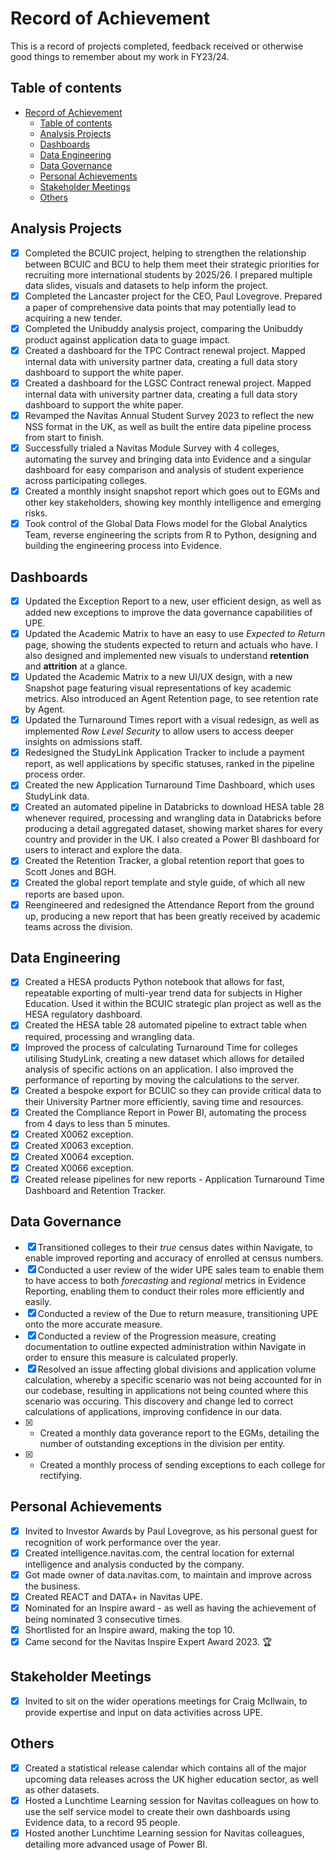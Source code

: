 # Record of Achievement

This is a record of projects completed, feedback received or otherwise good things to remember about my work in FY23/24.

## Table of contents

- [Record of Achievement](#record-of-achievement)
  - [Table of contents](#table-of-contents)
  - [Analysis Projects](#analysis-projects)
  - [Dashboards](#dashboards)
  - [Data Engineering](#data-engineering)
  - [Data Governance](#data-governance)
  - [Personal Achievements](#personal-achievements)
  - [Stakeholder Meetings](#stakeholder-meetings)
  - [Others](#others)

## Analysis Projects

- [x] Completed the BCUIC project, helping to strengthen the relationship between BCUIC and BCU to help them meet their strategic priorities for recruiting more international students by 2025/26. I prepared multiple data slides, visuals and datasets to help inform the project.
- [x] Completed the Lancaster project for the CEO, Paul Lovegrove. Prepared a paper of comprehensive data points that may potentially lead to acquiring a new tender.
- [x] Completed the Unibuddy analysis project, comparing the Unibuddy product against application data to guage impact.
- [x] Created a dashboard for the TPC Contract renewal project. Mapped internal data with university partner data, creating a full data story dashboard to support the white paper.
- [x] Created a dashboard for the LGSC Contract renewal project. Mapped internal data with university partner data, creating a full data story dashboard to support the white paper.
- [x] Revamped the Navitas Annual Student Survey 2023 to reflect the new NSS format in the UK, as well as built the entire data pipeline process from start to finish.
- [x] Successfully trialed a Navitas Module Survey with 4 colleges, automating the survey and bringing data into Evidence and a singular dashboard for easy comparison and analysis of student experience across participating colleges.
- [x] Created a monthly insight snapshot report which goes out to EGMs and other key stakeholders, showing key monthly intelligence and emerging risks.
- [x] Took control of the Global Data Flows model for the Global Analytics Team, reverse engineering the scripts from R to Python, designing and building the engineering process into Evidence.

## Dashboards

- [x] Updated the Exception Report to a new, user efficient design, as well as added new exceptions to improve the data governance capabilities of UPE.
- [x] Updated the Academic Matrix to have an easy to use _Expected to Return_ page, showing the students expected to return and actuals who have. I also designed and implemented new visuals to understand **retention** and **attrition** at a glance.
- [x] Updated the Academic Matrix to a new UI/UX design, with a new Snapshot page featuring visual representations of key academic metrics. Also introduced an Agent Retention page, to see retention rate by Agent.
- [x] Updated the Turnaround Times report with a visual redesign, as well as implemented _Row Level Security_ to allow users to access deeper insights on admissions staff.
- [x] Redesigned the StudyLink Application Tracker to include a payment report, as well applications by specific statuses, ranked in the pipeline process order.
- [x] Created the new Application Turnaround Time Dashboard, which uses StudyLink data.
- [x] Created an automated pipeline in Databricks to download HESA table 28 whenever required, processing and wrangling data in Databricks before producing a detail aggregated dataset, showing market shares for every country and provider in the UK. I also created a Power BI dashboard for users to interact and explore the data.
- [x] Created the Retention Tracker, a global retention report that goes to Scott Jones and BGH.
- [x] Created the global report template and style guide, of which all new reports are based upon.
- [x] Reengineered and redesigned the Attendance Report from the ground up, producing a new report that has been greatly received by academic teams across the division.

## Data Engineering

- [x] Created a HESA products Python notebook that allows for fast, repeatable exporting of multi-year trend data for subjects in Higher Education. Used it within the BCUIC strategic plan project as well as the HESA regulatory dashboard.
- [x] Created the HESA table 28 automated pipeline to extract table when required, processing and wrangling data.
- [x] Improved the process of calculating Turnaround Time for colleges utilising StudyLink, creating a new dataset which allows for detailed analysis of specific actions on an application. I also improved the performance of reporting by moving the calculations to the server.
- [x] Created a bespoke export for BCUIC so they can provide critical data to their University Partner more efficiently, saving time and resources.
- [X] Created the Compliance Report in Power BI, automating the process from 4 days to less than 5 minutes.
- [x] Created X0062 exception.
- [x] Created X0063 exception.
- [x] Created X0064 exception.
- [x] Created X0066 exception.
- [x] Created release pipelines for new reports - Application Turnaround Time Dashboard and Retention Tracker.

## Data Governance

- [x] Transitioned colleges to their _true_ census dates within Navigate, to enable improved reporting and accuracy of enrolled at census numbers.
- [x] Conducted a user review of the wider UPE sales team to enable them to have access to both _forecasting_ and _regional_ metrics in Evidence Reporting, enabling them to conduct their roles more efficiently and easily.
- [x] Conducted a review of the Due to return measure, transitioning UPE onto the more accurate measure.
- [x] Conducted a review of the Progression measure, creating documentation to outline expected administration within Navigate in order to ensure this measure is calculated properly.
- [x] Resolved an issue affecting global divisions and application volume calculation, whereby a specific scenario was not being accounted for in our codebase, resulting in applications not being counted where this scenario was occuring. This discovery and change led to correct calculations of applications, improving confidence in our data.
- [x] - Created a monthly data goverance report to the EGMs, detailing the number of outstanding exceptions in the division per entity.
- [x] - Created a monthly process of sending exceptions to each college for rectifying.

## Personal Achievements

- [x] Invited to Investor Awards by Paul Lovegrove, as his personal guest for recognition of work performance over the year.
- [x] Created intelligence.navitas.com, the central location for external intelligence and analysis conducted by the company.
- [x] Got made owner of data.navitas.com, to maintain and improve across the business.
- [x] Created REACT and DATA+ in Navitas UPE.
- [x] Nominated for an Inspire award - as well as having the achievement of being nominated 3 consecutive times.
- [x] Shortlisted for an Inspire award, making the top 10.
- [x] Came second for the Navitas Inspire Expert Award 2023. :trophy:

## Stakeholder Meetings

- [x] Invited to sit on the wider operations meetings for Craig McIlwain, to provide expertise and input on data activities across UPE.

## Others

- [x] Created a statistical release calendar which contains all of the major upcoming data releases across the UK higher education sector, as well as other datasets.
- [x] Hosted a Lunchtime Learning session for Navitas colleagues on how to use the self service model to create their own dashboards using Evidence data, to a record 95 people.
- [x] Hosted another Lunchtime Learning session for Navitas colleagues, detailing more advanced usage of Power BI.
